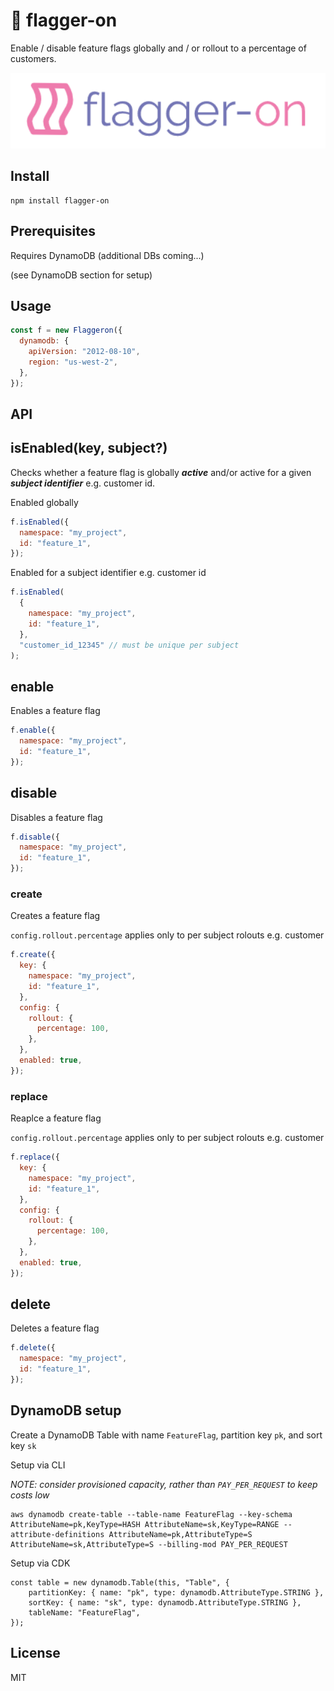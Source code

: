 # 🦩 flagger-on

Enable / disable feature flags globally and / or rollout to a percentage of customers.

<p align="center">
<img src="https://github.com/cdimascio/flagger-on/blob/main/assets/flagger-on-pastel-logo.png?raw=true" width="600">
</p>


## Install

```
npm install flagger-on
```

## Prerequisites

Requires DynamoDB (additional DBs coming...)

(see DynamoDB section for setup)

## Usage

```javascript
const f = new Flaggeron({
  dynamodb: {
    apiVersion: "2012-08-10",
    region: "us-west-2",
  },
});
```

## API

## isEnabled(key, subject?)

Checks whether a feature flag is globally _**active**_ and/or active for a given _**subject identifier**_ e.g. customer id.

Enabled globally

```javascript
f.isEnabled({
  namespace: "my_project",
  id: "feature_1",
});
```

Enabled for a subject identifier e.g. customer id

```javascript
f.isEnabled(
  {
    namespace: "my_project",
    id: "feature_1",
  },
  "customer_id_12345" // must be unique per subject
);
```

## enable

Enables a feature flag

```javascript
f.enable({
  namespace: "my_project",
  id: "feature_1",
});
```

## disable

Disables a feature flag

```javascript
f.disable({
  namespace: "my_project",
  id: "feature_1",
});
```

### create

Creates a feature flag

`config.rollout.percentage` applies only to per subject rolouts e.g. customer

```javascript
f.create({
  key: {
    namespace: "my_project",
    id: "feature_1",
  },
  config: {
    rollout: {
      percentage: 100,
    },
  },
  enabled: true,
});
```

### replace

Reaplce a feature flag

`config.rollout.percentage` applies only to per subject rolouts e.g. customer

```javascript
f.replace({
  key: {
    namespace: "my_project",
    id: "feature_1",
  },
  config: {
    rollout: {
      percentage: 100,
    },
  },
  enabled: true,
});
```

## delete

Deletes a feature flag

```javascript
f.delete({
  namespace: "my_project",
  id: "feature_1",
});
```

## DynamoDB setup

Create a DynamoDB Table with name `FeatureFlag`, partition key `pk`, and sort key `sk`

Setup via CLI

_NOTE: consider provisioned capacity, rather than `PAY_PER_REQUEST` to keep costs low_

```
aws dynamodb create-table --table-name FeatureFlag --key-schema AttributeName=pk,KeyType=HASH AttributeName=sk,KeyType=RANGE --attribute-definitions AttributeName=pk,AttributeType=S AttributeName=sk,AttributeType=S --billing-mod PAY_PER_REQUEST
```

Setup via CDK

```
const table = new dynamodb.Table(this, "Table", {
    partitionKey: { name: "pk", type: dynamodb.AttributeType.STRING },
    sortKey: { name: "sk", type: dynamodb.AttributeType.STRING },
    tableName: "FeatureFlag",
});
```

## License

MIT
